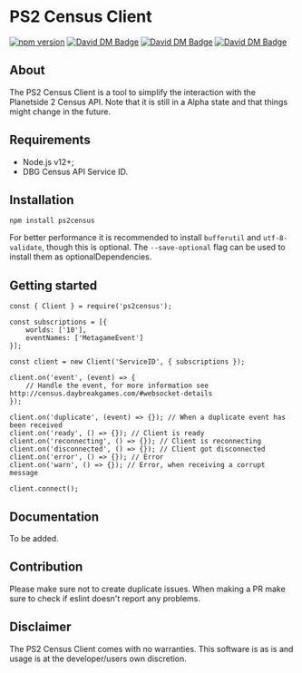 # PS2 Census Client

[![npm version](https://badge.fury.io/js/ps2census.svg)](https://www.npmjs.com/package/ps2census)
[![David DM Badge](https://david-dm.org/microwavekonijn/ps2census.svg)](https://david-dm.org/microwavekonijn/ps2census)
[![David DM Badge](https://david-dm.org/microwavekonijn/ps2census/dev-status.svg)](https://david-dm.org/microwavekonijn/ps2census?type=dev)
[![David DM Badge](https://david-dm.org/microwavekonijn/ps2census/optional-status.svg)](https://david-dm.org/microwavekonijn/ps2census?type=optional)

## About

The PS2 Census Client is a tool to simplify the interaction with the Planetside 2 Census API. Note that it is still in
a Alpha state and that things might change in the future.

## Requirements

- Node.js v12+;
- DBG Census API Service ID.

## Installation

```
npm install ps2census
```

For better performance it is recommended to install `bufferutil` and `utf-8-validate`, though this is optional. The
`--save-optional` flag can be used to install them as optionalDependencies.

## Getting started

```
const { Client } = require('ps2census');

const subscriptions = [{
    worlds: ['10'],
    eventNames: ['MetagameEvent']
}];

const client = new Client('ServiceID', { subscriptions });

client.on('event', (event) => {
    // Handle the event, for more information see http://census.daybreakgames.com/#websocket-details
});

client.on('duplicate', (event) => {}); // When a duplicate event has been received
client.on('ready', () => {}); // Client is ready
client.on('reconnecting', () => {}); // Client is reconnecting
client.on('disconnected', () => {}); // Client got disconnected
client.on('error', () => {}); // Error
client.on('warn', () => {}); // Error, when receiving a corrupt message

client.connect();
```

## Documentation

To be added.

## Contribution

Please make sure not to create duplicate issues. When making a PR make sure to check if eslint doesn't report any
problems.

## Disclaimer

The PS2 Census Client comes with no warranties. This software is as is and usage is at the developer/users own
discretion.
